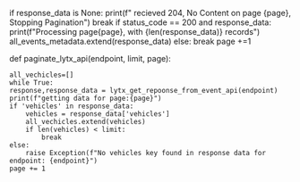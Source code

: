 if response_data is None:
        print(f" recieved 204, No Content on page {page}, Stopping Pagination")
        break
    if status_code == 200 and response_data:
        print(f"Processing page{page}, with {len(response_data)} records")
        all_events_metadata.extend(response_data)
    else:
        break
    page +=1


def paginate_lytx_api(endpoint, limit, page):

    all_vechicles=[]
    while True:
    response,response_data = lytx_get_repoonse_from_event_api(endpoint)
    print(f"getting data for page:{page}")
    if 'vehicles' in response_data:
        vehicles = response_data['vehicles']
        all_vechicles.extend(vehicles)
        if len(vehicles) < limit:
            break
    else:
        raise Exception(f"No vehicles key found in response data for endpoint: {endpoint}") 
    page += 1
